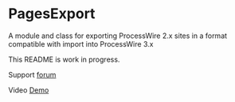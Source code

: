 # PagesExport
A module and class for exporting ProcessWire 2.x sites in a format compatible with import into ProcessWire 3.x

This README is work in progress.

Support [forum](https://processwire.com/talk/topic/18780-pages-export-export-pw-2x-import-into-pw-3x/)

Video [Demo](https://youtu.be/tBZf5zKnzds)